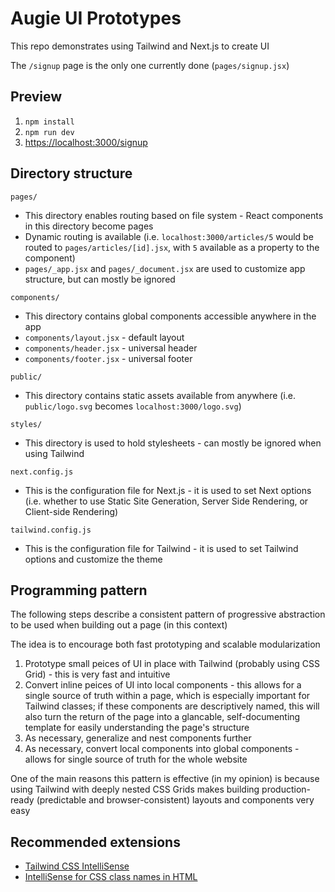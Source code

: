 # Augie UI Prototypes

This repo demonstrates using Tailwind and Next.js to create UI

The `/signup` page is the only one currently done (`pages/signup.jsx`)

## Preview

1. `npm install`
2. `npm run dev`
3. [https://localhost:3000/signup](https://localhost:3000/signup)

## Directory structure

`pages/`
  - This directory enables routing based on file system - React components in this directory become pages
  - Dynamic routing is available (i.e. `localhost:3000/articles/5` would be routed to `pages/articles/[id].jsx`, with `5` available as a property to the component)
  - `pages/_app.jsx` and `pages/_document.jsx` are used to customize app structure, but can mostly be ignored

`components/`
  - This directory contains global components accessible anywhere in the app
  - `components/layout.jsx` - default layout
  - `components/header.jsx` - universal header
  - `components/footer.jsx` - universal footer

`public/`
  - This directory contains static assets available from anywhere (i.e. `public/logo.svg` becomes `localhost:3000/logo.svg`)

`styles/`
  - This directory is used to hold stylesheets - can mostly be ignored when using Tailwind

`next.config.js`
  - This is the configuration file for Next.js - it is used to set Next options (i.e. whether to use Static Site Generation, Server Side Rendering, or Client-side Rendering)

`tailwind.config.js`
  -  This is the configuration file for Tailwind - it is used to set Tailwind options and customize the theme

## Programming pattern

The following steps describe a consistent pattern of progressive abstraction to be used when building out a page (in this context)

The idea is to encourage both fast prototyping and scalable modularization

1. Prototype small peices of UI in place with Tailwind (probably using CSS Grid) - this is very fast and intuitive
2. Convert inline peices of UI into local components - this allows for a single source of truth within a page, which is especially important for Tailwind classes; if these components are descriptively named, this will also turn the return of the page into a glancable, self-documenting template for easily understanding the page's structure
3. As necessary, generalize and nest components further
4. As necessary, convert local components into global components - allows for single source of truth for the whole website

One of the main reasons this pattern is effective (in my opinion) is because using Tailwind with deeply nested CSS Grids makes building production-ready (predictable and browser-consistent) layouts and components very easy

## Recommended extensions

- [Tailwind CSS IntelliSense](https://marketplace.visualstudio.com/items?itemName=bradlc.vscode-tailwindcss)
- [IntelliSense for CSS class names in HTML](https://marketplace.visualstudio.com/items?itemName=Zignd.html-css-class-completion)
